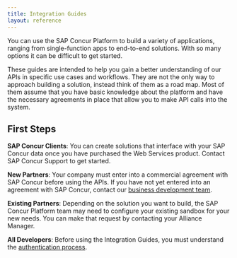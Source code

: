 ```yaml
---
title: Integration Guides
layout: reference
---
```


You can use the SAP Concur Platform to build a variety of applications, ranging from single-function apps to end-to-end solutions. With so many options it can be difficult to get started.

These guides are intended to help you gain a better understanding of our APIs in specific use cases and workflows. They are not the only way to approach building a solution, instead think of them as a road map. Most of them assume that you have basic knowledge about the platform and have the necessary agreements in place that allow you to make API calls into the system.

## First Steps

**SAP Concur Clients**: You can create solutions that interface with your SAP Concur data once you have purchased the Web Services product. Contact SAP Concur Support to get started.

**New Partners**: Your company must enter into a commercial agreement with SAP Concur before using the APIs. If you have not yet entered into an agreement with SAP Concur, contact our [business development team](mailto:bizdev_concur@sap.com).

**Existing Partners**: Depending on the solution you want to build, the SAP Concur Platform team may need to configure your existing sandbox for your new needs. You can make that request by contacting your Alliance Manager.

**All Developers**: Before using the Integration Guides, you must understand the [authentication process](/api-reference/authentication/apidoc.html).
